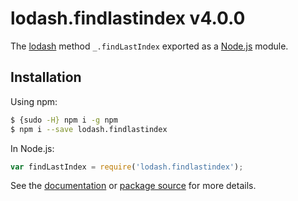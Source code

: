 # lodash.findlastindex v4.0.0

The [lodash](https://lodash.com/) method `_.findLastIndex` exported as a [Node.js](https://nodejs.org/) module.

## Installation

Using npm:
```bash
$ {sudo -H} npm i -g npm
$ npm i --save lodash.findlastindex
```

In Node.js:
```js
var findLastIndex = require('lodash.findlastindex');
```

See the [documentation](https://lodash.com/docs#findLastIndex) or [package source](https://github.com/lodash/lodash/blob/4.0.0-npm-packages/lodash.findlastindex) for more details.
